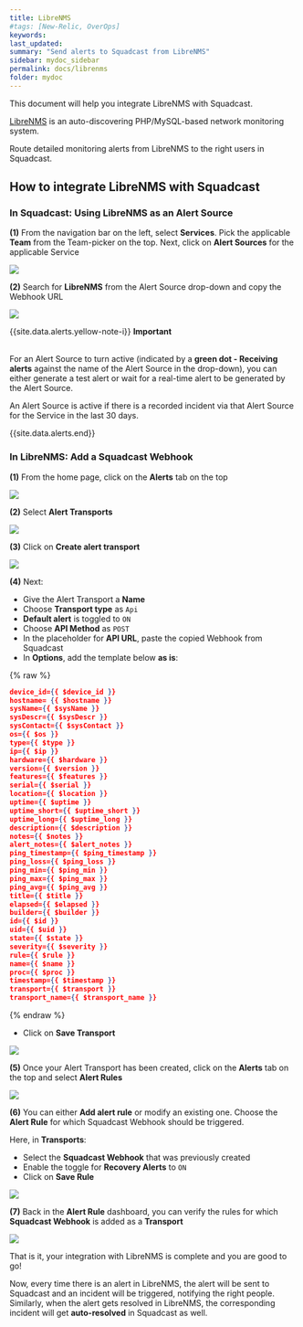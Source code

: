 ```yaml
---
title: LibreNMS
#tags: [New-Relic, OverOps]
keywords: 
last_updated: 
summary: "Send alerts to Squadcast from LibreNMS"
sidebar: mydoc_sidebar
permalink: docs/librenms
folder: mydoc
---
```


This document will help you integrate LibreNMS with Squadcast.

[LibreNMS](https://librenms.org/) is an auto-discovering PHP/MySQL-based network monitoring system.

Route detailed monitoring alerts from LibreNMS to the right users in Squadcast.

## How to integrate LibreNMS with Squadcast

### In Squadcast: Using LibreNMS as an Alert Source

**(1)** From the navigation bar on the left, select **Services**. Pick the applicable **Team** from the Team-picker on the top. Next, click on **Alert Sources** for the applicable Service

![](../../.gitbook/assets/alert\_source\_1.png)

**(2)** Search for **LibreNMS** from the Alert Source drop-down and copy the Webhook URL

![](../../.gitbook/assets/librenms\_1.png)

{{site.data.alerts.yellow-note-i}}
<b>Important</b><br/><br/>
<p>For an Alert Source to turn active (indicated by a <b>green dot - Receiving alerts</b> against the name of the Alert Source in the drop-down), you can either generate a test alert or wait for a real-time alert to be generated by the Alert Source.</p>
<p>An Alert Source is active if there is a recorded incident via that Alert Source for the Service in the last 30 days.</p>
{{site.data.alerts.end}}

### In LibreNMS: Add a Squadcast Webhook

**(1)** From the home page, click on the **Alerts** tab on the top

![](../../.gitbook/assets/librenms\_2.png)

**(2)** Select **Alert Transports**

![](../../.gitbook/assets/librenms\_3.png)

**(3)** Click on **Create alert transport**

![](../../.gitbook/assets/librenms\_4.png)

**(4)** Next:

- Give the Alert Transport a **Name**
- Choose **Transport type** as `Api`
- **Default alert** is toggled to `ON`
- Choose **API Method** as `POST`
- In the placeholder for **API URL**, paste the copied Webhook from Squadcast
- In **Options**, add the template below **as is**:

{% raw %}
```json
device_id={{ $device_id }}
hostname= {{ $hostname }}
sysName={{ $sysName }}
sysDescr={{ $sysDescr }}
sysContact={{ $sysContact }}
os={{ $os }}
type={{ $type }}
ip={{ $ip }}
hardware={{ $hardware }}
version={{ $version }}
features={{ $features }}
serial={{ $serial }}
location={{ $location }}
uptime={{ $uptime }}
uptime_short={{ $uptime_short }}
uptime_long={{ $uptime_long }}
description={{ $description }}
notes={{ $notes }}
alert_notes={{ $alert_notes }}
ping_timestamp={{ $ping_timestamp }}
ping_loss={{ $ping_loss }}
ping_min={{ $ping_min }}
ping_max={{ $ping_max }}
ping_avg={{ $ping_avg }}
title={{ $title }}
elapsed={{ $elapsed }}
builder={{ $builder }}
id={{ $id }}
uid={{ $uid }}
state={{ $state }}
severity={{ $severity }}
rule={{ $rule }}
name={{ $name }} 
proc={{ $proc }} 
timestamp={{ $timestamp }} 
transport={{ $transport }} 
transport_name={{ $transport_name }}
```
{% endraw %}

- Click on **Save Transport**

![](../../.gitbook/assets/librenms\_5.png)

**(5)** Once your Alert Transport has been created, click on the **Alerts** tab on the top and select **Alert Rules**

![](../../.gitbook/assets/librenms\_6.png)

**(6)** You can either **Add alert rule** or modify an existing one. Choose the **Alert Rule** for which Squadcast Webhook should be triggered.

Here, in **Transports**:
- Select the **Squadcast Webhook** that was previously created 
- Enable the toggle for **Recovery Alerts** to `ON`
- Click on **Save Rule**

![](../../.gitbook/assets/librenms\_7.png)

**(7)** Back in the **Alert Rule** dashboard, you can verify the rules for which **Squadcast Webhook** is added as a **Transport**

![](../../.gitbook/assets/librenms\_8.png)

That is it, your integration with LibreNMS is complete and you are good to go!

Now, every time there is an alert in LibreNMS, the alert will be sent to Squadcast and an incident will be triggered, notifying the right people. Similarly, when the alert gets resolved in LibreNMS, the corresponding incident will get **auto-resolved** in Squadcast as well.
